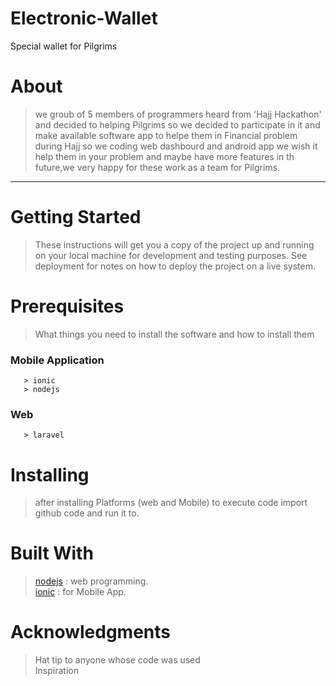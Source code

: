 # Electronic-Wallet
Special wallet for Pilgrims 

# About
>we groub of 5 members of programmers heard from 'Hajj Hackathon' and decided to helping Pilgrims so we decided to participate in it and make available software app to helpe them in Financial problem during Hajj so we coding web dashbourd and android app we wish it help them in your problem and maybe have more features in th future,we very happy for these work as a team for Pilgrims.


 --------------------------------------------------------------------------
 
# Getting Started
>These instructions will get you a copy of the project up and running on your local machine for development and testing purposes. See deployment for notes on how to deploy the project on a live system.

# Prerequisites
>What things you need to install the software and how to install them
    
   ### Mobile Application
       > ionic
       > nodejs
   ### Web
       > laravel
      
# Installing
>after installing Platforms (web and Mobile) to execute code import github code and run it to.

# Built With
 >[nodejs](https://nodejs.org/en/) : web programming. <br/>
 >[ionic](https://ionicframework.com/) : for Mobile App.
 
# Acknowledgments
  >Hat tip to anyone whose code was used <br/>
  >Inspiration

